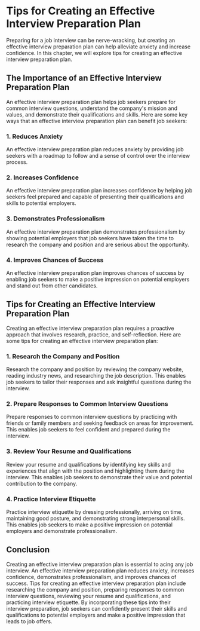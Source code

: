 Tips for Creating an Effective Interview Preparation Plan
==============================================================================================================

Preparing for a job interview can be nerve-wracking, but creating an effective interview preparation plan can help alleviate anxiety and increase confidence. In this chapter, we will explore tips for creating an effective interview preparation plan.

The Importance of an Effective Interview Preparation Plan
---------------------------------------------------------

An effective interview preparation plan helps job seekers prepare for common interview questions, understand the company's mission and values, and demonstrate their qualifications and skills. Here are some key ways that an effective interview preparation plan can benefit job seekers:

### 1. Reduces Anxiety

An effective interview preparation plan reduces anxiety by providing job seekers with a roadmap to follow and a sense of control over the interview process.

### 2. Increases Confidence

An effective interview preparation plan increases confidence by helping job seekers feel prepared and capable of presenting their qualifications and skills to potential employers.

### 3. Demonstrates Professionalism

An effective interview preparation plan demonstrates professionalism by showing potential employers that job seekers have taken the time to research the company and position and are serious about the opportunity.

### 4. Improves Chances of Success

An effective interview preparation plan improves chances of success by enabling job seekers to make a positive impression on potential employers and stand out from other candidates.

Tips for Creating an Effective Interview Preparation Plan
---------------------------------------------------------

Creating an effective interview preparation plan requires a proactive approach that involves research, practice, and self-reflection. Here are some tips for creating an effective interview preparation plan:

### 1. Research the Company and Position

Research the company and position by reviewing the company website, reading industry news, and researching the job description. This enables job seekers to tailor their responses and ask insightful questions during the interview.

### 2. Prepare Responses to Common Interview Questions

Prepare responses to common interview questions by practicing with friends or family members and seeking feedback on areas for improvement. This enables job seekers to feel confident and prepared during the interview.

### 3. Review Your Resume and Qualifications

Review your resume and qualifications by identifying key skills and experiences that align with the position and highlighting them during the interview. This enables job seekers to demonstrate their value and potential contribution to the company.

### 4. Practice Interview Etiquette

Practice interview etiquette by dressing professionally, arriving on time, maintaining good posture, and demonstrating strong interpersonal skills. This enables job seekers to make a positive impression on potential employers and demonstrate professionalism.

Conclusion
----------

Creating an effective interview preparation plan is essential to acing any job interview. An effective interview preparation plan reduces anxiety, increases confidence, demonstrates professionalism, and improves chances of success. Tips for creating an effective interview preparation plan include researching the company and position, preparing responses to common interview questions, reviewing your resume and qualifications, and practicing interview etiquette. By incorporating these tips into their interview preparation, job seekers can confidently present their skills and qualifications to potential employers and make a positive impression that leads to job offers.
